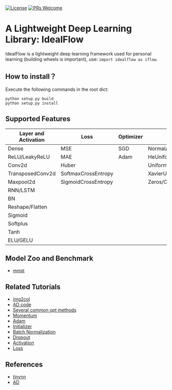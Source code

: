 [![License](https://img.shields.io/npm/l/@nrwl/workspace.svg?style=flat-square)]()
[![PRs Welcome](https://img.shields.io/badge/PRs-welcome-pink.svg)](https://github.com/lixiang007666/idealflow/pulls)

# A Lightweight Deep Learning Library: IdealFlow

IdealFlow is a lightweight deep learning framework used for personal learning (building wheels is important), use: `import idealflow as iflow`.

## How to install？

Execute the following commands in the root dict:

```
python setup.py build
python setup.py install
```

## Supported Features

| Layer and Activation | Loss | Optimizer | Initializer | 
|--|--|--|--|
| Dense | MSE | SGD | Normal/TruncatedNormal |
| ReLU/LeakyReLU | MAE | Adam | HeUniform/HeNormal |
| Conv2d | Huber | | Uniform |
| TransposedConv2d | SoftmaxCrossEntropy | | XavierUniform/XavierNormal |
| Maxpool2d | SigmoidCrossEntropy | | Zeros/Ones |
| RNN/LSTM | | |
| BN | | |
| Reshape/Flatten | | |
| Sigmoid | | |
| Softplus | | |
| Tanh | | |
| ELU/GELU | | |

## Model Zoo and Benchmark

 - [mnist](https://github.com/lixiang007666/idealflow/blob/main/test/example/mnist.py)

## Related Tutorials

 - [img2col](https://cloud.tencent.com/developer/article/2127875)
 - [AD code](https://cloud.tencent.com/developer/article/2129649)
 - [Several common opt methods](https://www.cnblogs.com/shixiangwan/p/7532830.html)
 - [Momentum](https://zhuanlan.zhihu.com/p/34240246)
 - [Adam](https://www.jiqizhixin.com/graph/technologies/f41c192d-9c93-4306-8c47-ce4bf10030dd)
 - [Initializer](https://zhuanlan.zhihu.com/p/40175178)
 - [Batch Normalization](https://zhuanlan.zhihu.com/p/24810318)
 - [Dropout](https://lixiang.blog.csdn.net/article/details/127151037?spm=1001.2014.3001.5502)
 - [Activation](https://blog.csdn.net/qq_40824311/article/details/103017760)
 - [Loss](https://lixiang.blog.csdn.net/article/details/127160742?spm=1001.2014.3001.5502)


## References

 - [tinynn](https://zhuanlan.zhihu.com/p/78713744)
 - [AD](https://zhuanlan.zhihu.com/p/82582926)


